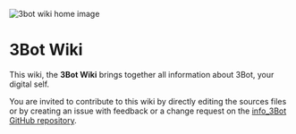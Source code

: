 
![3bot wiki home image](3bot_header.jpg)
 
# 3Bot Wiki

This wiki, the **3Bot Wiki** brings together all information about 3Bot, your digital self.

You are invited to contribute to this wiki by directly editing the sources files or by creating an issue with feedback or a change request on the [info_3Bot GitHub repository](https://github.com/threefoldfoundation/info_threefold/tree/development/docs/3bot).


